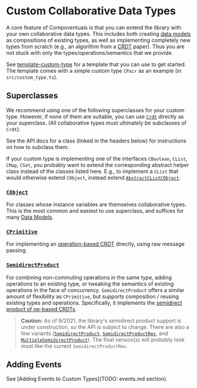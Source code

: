 # Custom Collaborative Data Types

A core feature of Compoventuals is that you can extend the library with your own collaborative data types. This includes both creating [data models](TODO) as compositions of existing types, as well as implementing completely new types from scratch (e.g., an algorithm from a [CRDT](https://crdt.tech/) paper). Thus you are not stuck with only the types/operations/semantics that we provide.

See [template-custom-type](TODO) for a template that you can use to get started. The template comes with a simple custom type `CPair` as an example (in `src/custom_type.ts`).

## Superclasses

We recommend using one of the following superclasses for your custom type. However, if none of them are suitable, you can use [`Crdt`](./typedoc/classes/Crdt.html) directly as your superclass. (All collaborative types must ultimately be subclasses of `Crdt`).

See the API docs for a class (linked in the headers below) for instructions on how to subclass them.

If your custom type is implementing one of the interfaces `CBoolean`, `CList`, `CMap`, `CSet`, you probably want to extend the corresponding abstract helper class instead of the classes listed here. E.g., to implement a `CList` that would otherwise extend `CObject`, instead extend [`AbstractCListCObject`](./typedoc/classes/AbstractCListCObject.html).

### [`CObject`](./typedoc/classes/CObject.html)

For classes whose instance variables are themselves collaborative types. This is the most common and easiest to use superclass, and suffices for many [Data Models](TODO).

### [`CPrimitive`](./typedoc/classes/CPrimitive.html)

For implementing an [operation-based CRDT](https://en.wikipedia.org/wiki/Conflict-free_replicated_data_type#Operation-based_CRDTs) directly, using raw message passing.

### [`SemidirectProduct`](./typedoc/classes/SemidirectProduct.html)

For combining non-commuting operations in the same type, adding operations to an existing type, or tweaking the semantics of existing operations in the face of concurrency. `SemidirectProduct` offers a similar amount of flexibility as `CPrimitive`, but supports composition / reusing existing types and operations. Specifically, it implements the [semidirect product of op-based CRDTs](https://doi.org/10.1145/3408976).

> **Caution:** As of 9/2021, the library's semidirect product support is under construction, so the API is subject to change. There are also a few variants ([`SemidirectProduct`](./typedoc/classes/SemidirectProduct.html), [`SemidirectProductRev`](./typedoc/classes/SemidirectProductRev.html), and [`MultipleSemidirectProduct`](./typedoc/classes/MultipleSemidirectProduct.html)). The final version(s) will probably look most like the current `SemidirectProductRev`.

## Adding Events

See [Adding Events to Custom Types](TODO: events.md section).
